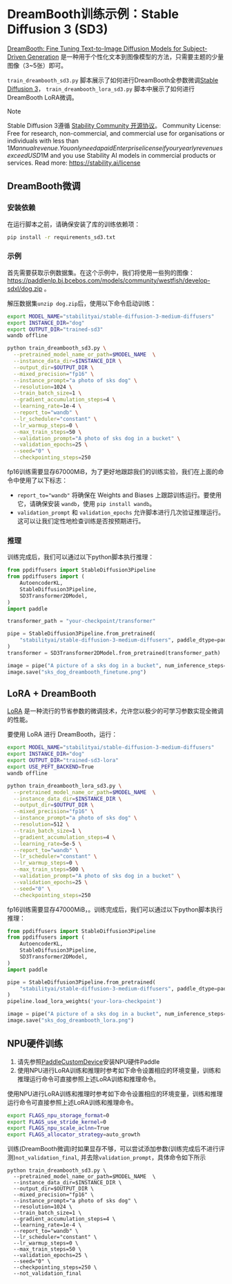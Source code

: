 # DreamBooth训练示例：Stable Diffusion 3 (SD3)

[DreamBooth: Fine Tuning Text-to-Image Diffusion Models for Subject-Driven Generation](https://arxiv.org/abs/2208.12242) 是一种用于个性化文本到图像模型的方法，只需要主题的少量图像（3~5张）即可。

`train_dreambooth_sd3.py` 脚本展示了如何进行DreamBooth全参数微调[Stable Diffusion 3](https://huggingface.co/papers/2403.03206)， `train_dreambooth_lora_sd3.py` 脚本中展示了如何进行DreamBooth LoRA微调。


> [!NOTE]  
> Stable Diffusion 3遵循 [Stability Community 开源协议](https://stability.ai/license)。
> Community License: Free for research, non-commercial, and commercial use for organisations or individuals with less than $1M annual revenue. You only need a paid Enterprise license if your yearly revenues exceed USD$1M and you use Stability AI models in commercial products or services. Read more: https://stability.ai/license


## DreamBooth微调

### 安装依赖

在运行脚本之前，请确保安装了库的训练依赖项：

```bash
pip install -r requirements_sd3.txt
```



### 示例
首先需要获取示例数据集。在这个示例中，我们将使用一些狗的图像：https://paddlenlp.bj.bcebos.com/models/community/westfish/develop-sdxl/dog.zip 。

解压数据集``unzip dog.zip``后，使用以下命令启动训练：

```bash
export MODEL_NAME="stabilityai/stable-diffusion-3-medium-diffusers"
export INSTANCE_DIR="dog"
export OUTPUT_DIR="trained-sd3"
wandb offline
```

```bash
python train_dreambooth_sd3.py \
  --pretrained_model_name_or_path=$MODEL_NAME  \
  --instance_data_dir=$INSTANCE_DIR \
  --output_dir=$OUTPUT_DIR \
  --mixed_precision="fp16" \
  --instance_prompt="a photo of sks dog" \
  --resolution=1024 \
  --train_batch_size=1 \
  --gradient_accumulation_steps=4 \
  --learning_rate=1e-4 \
  --report_to="wandb" \
  --lr_scheduler="constant" \
  --lr_warmup_steps=0 \
  --max_train_steps=50 \
  --validation_prompt="A photo of sks dog in a bucket" \
  --validation_epochs=25 \
  --seed="0" \
  --checkpointing_steps=250
```

fp16训练需要显存67000MiB，为了更好地跟踪我们的训练实验，我们在上面的命令中使用了以下标志：

* `report_to="wandb"` 将确保在 Weights and Biases 上跟踪训练运行。要使用它，请确保安装 `wandb`，使用 `pip install wandb`。
* `validation_prompt` 和 `validation_epochs` 允许脚本进行几次验证推理运行。这可以让我们定性地检查训练是否按预期进行。


### 推理
训练完成后，我们可以通过以下python脚本执行推理：
```python
from ppdiffusers import StableDiffusion3Pipeline
from ppdiffusers import (
    AutoencoderKL,
    StableDiffusion3Pipeline,
    SD3Transformer2DModel,
)
import paddle

transformer_path = "your-checkpoint/transformer"

pipe = StableDiffusion3Pipeline.from_pretrained(
    "stabilityai/stable-diffusion-3-medium-diffusers", paddle_dtype=paddle.float16
)
transformer = SD3Transformer2DModel.from_pretrained(transformer_path)

image = pipe("A picture of a sks dog in a bucket", num_inference_steps=25).images[0]
image.save("sks_dog_dreambooth_finetune.png")
```



## LoRA + DreamBooth

[LoRA](https://huggingface.co/docs/peft/conceptual_guides/adapter#low-rank-adaptation-lora) 是一种流行的节省参数的微调技术，允许您以极少的可学习参数实现全微调的性能。

要使用 LoRA 进行 DreamBooth，运行：

```bash
export MODEL_NAME="stabilityai/stable-diffusion-3-medium-diffusers"
export INSTANCE_DIR="dog"
export OUTPUT_DIR="trained-sd3-lora"
export USE_PEFT_BACKEND=True
wandb offline

python train_dreambooth_lora_sd3.py \
  --pretrained_model_name_or_path=$MODEL_NAME  \
  --instance_data_dir=$INSTANCE_DIR \
  --output_dir=$OUTPUT_DIR \
  --mixed_precision="fp16" \
  --instance_prompt="a photo of sks dog" \
  --resolution=512 \
  --train_batch_size=1 \
  --gradient_accumulation_steps=4 \
  --learning_rate=5e-5 \
  --report_to="wandb" \
  --lr_scheduler="constant" \
  --lr_warmup_steps=0 \
  --max_train_steps=500 \
  --validation_prompt="A photo of sks dog in a bucket" \
  --validation_epochs=25 \
  --seed="0" \
  --checkpointing_steps=250
```

fp16训练需要显存47000MiB，。训练完成后，我们可以通过以下python脚本执行推理：
```python
from ppdiffusers import StableDiffusion3Pipeline
from ppdiffusers import (
    AutoencoderKL,
    StableDiffusion3Pipeline,
    SD3Transformer2DModel,
)
import paddle

pipe = StableDiffusion3Pipeline.from_pretrained(
    "stabilityai/stable-diffusion-3-medium-diffusers", paddle_dtype=paddle.float16
)
pipeline.load_lora_weights('your-lora-checkpoint')

image = pipe("A picture of a sks dog in a bucket", num_inference_steps=25).images[0]
image.save("sks_dog_dreambooth_lora.png")
```

## NPU硬件训练
1. 请先参照[PaddleCustomDevice](https://github.com/PaddlePaddle/PaddleCustomDevice/blob/develop/backends/npu/README_cn.md)安装NPU硬件Paddle
2. 使用NPU进行LoRA训练和推理时参考如下命令设置相应的环境变量，训练和推理运行命令可直接参照上述LoRA训练和推理命令。

使用NPU进行LoRA训练和推理时参考如下命令设置相应的环境变量，训练和推理运行命令可直接参照上述LoRA训练和推理命令。
```bash
export FLAGS_npu_storage_format=0
export FLAGS_use_stride_kernel=0
export FLAGS_npu_scale_aclnn=True
export FLAGS_allocator_strategy=auto_growth
```
训练(DreamBooth微调)时如果显存不够，可以尝试添加参数(训练完成后不进行评测)`not_validation_final`, 并去除`validation_prompt`，具体命令如下所示
```
python train_dreambooth_sd3.py \
  --pretrained_model_name_or_path=$MODEL_NAME  \
  --instance_data_dir=$INSTANCE_DIR \
  --output_dir=$OUTPUT_DIR \
  --mixed_precision="fp16" \
  --instance_prompt="a photo of sks dog" \
  --resolution=1024 \
  --train_batch_size=1 \
  --gradient_accumulation_steps=4 \
  --learning_rate=1e-4 \
  --report_to="wandb" \
  --lr_scheduler="constant" \
  --lr_warmup_steps=0 \
  --max_train_steps=50 \
  --validation_epochs=25 \
  --seed="0" \
  --checkpointing_steps=250 \
  --not_validation_final
```
